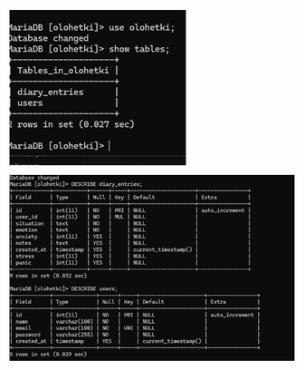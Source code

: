 
![Tietokanta](</public/img/Näyttökuva 2025-03-09 221740.png>)

![Taulut:](</public/img/Näyttökuva 2025-03-09 221531-1.png>)



